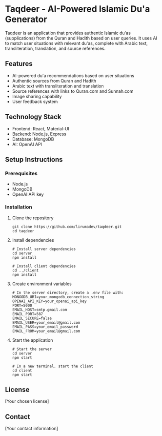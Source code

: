 # Taqdeer - AI-Powered Islamic Du'a Generator

Taqdeer is an application that provides authentic Islamic du'as (supplications) from the Quran and Hadith based on user queries. It uses AI to match user situations with relevant du'as, complete with Arabic text, transliteration, translation, and source references.

## Features

- AI-powered du'a recommendations based on user situations
- Authentic sources from Quran and Hadith
- Arabic text with transliteration and translation
- Source references with links to Quran.com and Sunnah.com
- Image sharing capability
- User feedback system

## Technology Stack

- Frontend: React, Material-UI
- Backend: Node.js, Express
- Database: MongoDB
- AI: OpenAI API

## Setup Instructions

### Prerequisites
- Node.js
- MongoDB
- OpenAI API key

### Installation

1. Clone the repository
   ```
   git clone https://github.com/lirumadev/taqdeer.git
   cd taqdeer
   ```

2. Install dependencies
   ```
   # Install server dependencies
   cd server
   npm install

   # Install client dependencies
   cd ../client
   npm install
   ```

3. Create environment variables
   ```
   # In the server directory, create a .env file with:
   MONGODB_URI=your_mongodb_connection_string
   OPENAI_API_KEY=your_openai_api_key
   PORT=5000
   EMAIL_HOST=smtp.gmail.com
   EMAIL_PORT=587
   EMAIL_SECURE=false
   EMAIL_USER=your_email@gmail.com
   EMAIL_PASS=your_email_password
   EMAIL_FROM=your_email@gmail.com
   ```

4. Start the application
   ```
   # Start the server
   cd server
   npm start

   # In a new terminal, start the client
   cd client
   npm start
   ```

## License

[Your chosen license]

## Contact

[Your contact information]
